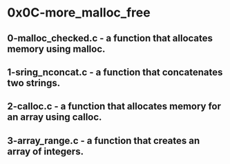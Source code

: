 # 0x0C-more_malloc_free
## 0-malloc_checked.c - a function that allocates memory using malloc.
## 1-sring_nconcat.c - a function that concatenates two strings.
## 2-calloc.c - a function that allocates memory for an array using calloc.
## 3-array_range.c - a function that creates an array of integers.
